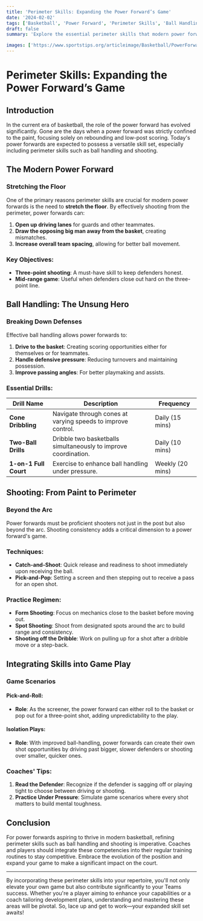 ```yaml
---
title: 'Perimeter Skills: Expanding the Power Forward’s Game'
date: '2024-02-02'
tags: ['Basketball', 'Power Forward', 'Perimeter Skills', 'Ball Handling', 'Shooting', 'Player Development', 'Coaching', 'Modern Basketball']
draft: false
summary: 'Explore the essential perimeter skills that modern power forwards need to stay competitive in today’s dynamic basketball landscape. Learn about ball handling, shooting, and how to integrate these abilities into your game.'

images: ['https://www.sportstips.org/articleimage/Basketball/PowerForward/perimeter_skills_expanding_the_power_forwards_game.webp']
---
```


# Perimeter Skills: Expanding the Power Forward’s Game

## Introduction

In the current era of basketball, the role of the power forward has evolved significantly. Gone are the days when a power forward was strictly confined to the paint, focusing solely on rebounding and low-post scoring. Today's power forwards are expected to possess a versatile skill set, especially including perimeter skills such as ball handling and shooting.

## The Modern Power Forward

### Stretching the Floor

One of the primary reasons perimeter skills are crucial for modern power forwards is the need to **stretch the floor**. By effectively shooting from the perimeter, power forwards can:

1. **Open up driving lanes** for guards and other teammates.
2. **Draw the opposing big man away from the basket**, creating mismatches.
3. **Increase overall team spacing**, allowing for better ball movement.

### Key Objectives:

- **Three-point shooting**: A must-have skill to keep defenders honest.
- **Mid-range game**: Useful when defenders close out hard on the three-point line.

## Ball Handling: The Unsung Hero

### Breaking Down Defenses

Effective ball handling allows power forwards to:

1. **Drive to the basket**: Creating scoring opportunities either for themselves or for teammates.
2. **Handle defensive pressure**: Reducing turnovers and maintaining possession.
3. **Improve passing angles**: For better playmaking and assists.

### Essential Drills:

| Drill Name         | Description                                               | Frequency        |
|--------------------|-----------------------------------------------------------|------------------|
| **Cone Dribbling** | Navigate through cones at varying speeds to improve control.| Daily (15 mins)  |
| **Two-Ball Drills**| Dribble two basketballs simultaneously to improve coordination.| Daily (10 mins)  |
| **1-on-1 Full Court** | Exercise to enhance ball handling under pressure.         | Weekly (20 mins) |

## Shooting: From Paint to Perimeter

### Beyond the Arc

Power forwards must be proficient shooters not just in the post but also beyond the arc. Shooting consistency adds a critical dimension to a power forward's game. 

### Techniques:

- **Catch-and-Shoot**: Quick release and readiness to shoot immediately upon receiving the ball.
- **Pick-and-Pop**: Setting a screen and then stepping out to receive a pass for an open shot.
   
### Practice Regimen:

- **Form Shooting**: Focus on mechanics close to the basket before moving out.
- **Spot Shooting**: Shoot from designated spots around the arc to build range and consistency.
- **Shooting off the Dribble**: Work on pulling up for a shot after a dribble move or a step-back.

## Integrating Skills into Game Play

### Game Scenarios

#### Pick-and-Roll:

- **Role**: As the screener, the power forward can either roll to the basket or pop out for a three-point shot, adding unpredictability to the play.

#### Isolation Plays:

- **Role**: With improved ball-handling, power forwards can create their own shot opportunities by driving past bigger, slower defenders or shooting over smaller, quicker ones.

### Coaches' Tips:

1. **Read the Defender**: Recognize if the defender is sagging off or playing tight to choose between driving or shooting.
2. **Practice Under Pressure**: Simulate game scenarios where every shot matters to build mental toughness.

## Conclusion

For power forwards aspiring to thrive in modern basketball, refining perimeter skills such as ball handling and shooting is imperative. Coaches and players should integrate these competencies into their regular training routines to stay competitive. Embrace the evolution of the position and expand your game to make a significant impact on the court.

---

By incorporating these perimeter skills into your repertoire, you'll not only elevate your own game but also contribute significantly to your Teams success. Whether you're a player aiming to enhance your capabilities or a coach tailoring development plans, understanding and mastering these areas will be pivotal. So, lace up and get to work—your expanded skill set awaits!

```